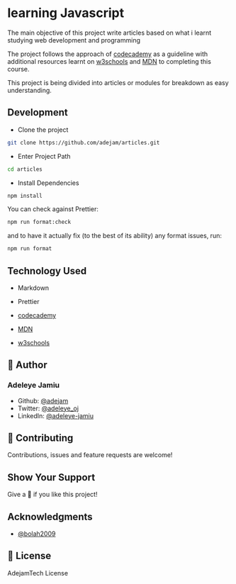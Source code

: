 # learning Javascript
The main objective of this project write articles based on what i learnt studying web development and programming

The project follows the approach of [codecademy](https://www.codecademy.com/) as a guideline with additional resources learnt on [w3schools](https://www.w3schools.com/) and [MDN](https://developer.mozilla.org/) to completing this course.

This project is being divided into articles or modules for breakdown as easy understanding.

## Development
- Clone the project

```bash
git clone https://github.com/adejam/articles.git
```

- Enter Project Path

```bash
cd articles
```


- Install Dependencies

```bash
npm install
```

You can check against Prettier:

```bash
npm run format:check
```

and to have it actually fix (to the best of its ability) any format issues, run:

```bash
npm run format
```
 
## Technology Used

- Markdown

- Prettier

- [codecademy](https://www.codecademy.com/)

- [MDN](https://developer.mozilla.org/)

- [w3schools](https://www.w3schools.com/)


## :bust_in_silhouette: Author
### Adeleye Jamiu
- Github: [@adejam](http://github.com/adejam)
- Twitter: [@adeleye_oj](https://twitter.com/Adeleye_oj)
- LinkedIn: [@adeleye-jamiu](https://linkedin.com/in/adeleye-jamiu-6747061a3)

## :handshake: Contributing
Contributions, issues and feature requests are welcome!


## Show Your Support
Give a :star2: if you like this project!


## Acknowledgments
- [@bolah2009](http://github.com/bolah2009)

## :memo: License

AdejamTech License


